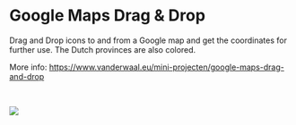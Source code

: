 # Google Maps Drag & Drop

Drag and Drop icons to and from a Google map and get the coordinates for further use. The Dutch provinces are also colored.

More info: https://www.vanderwaal.eu/mini-projecten/google-maps-drag-and-drop

&nbsp;

<img src="https://www.vanderwaal.eu/files/google-maps-drag-and-drop.jpg">
